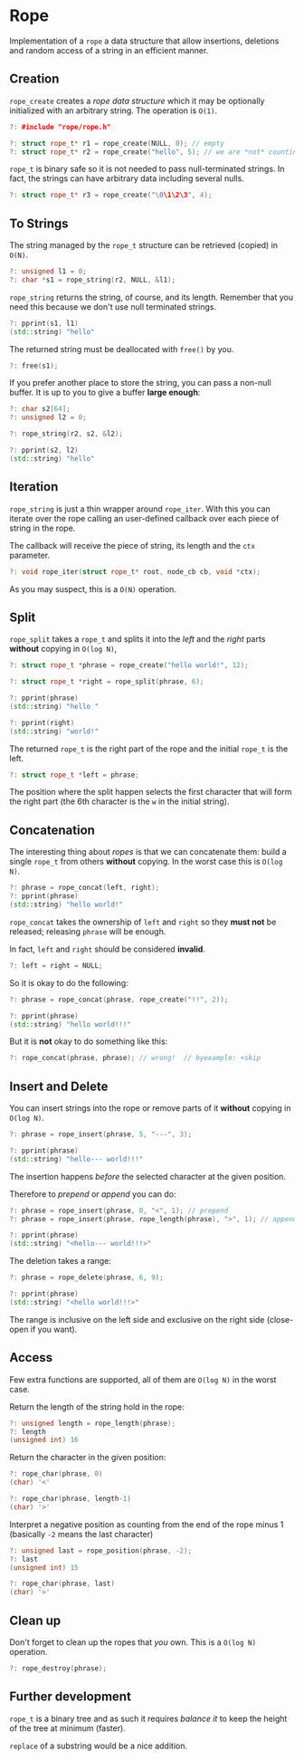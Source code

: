 # Rope

Implementation of a ``rope`` a data structure that allow insertions,
deletions and random access of a string in an efficient manner.


## Creation

`rope_create` creates a *rope data structure* which it may be optionally
initialized with an arbitrary string.
The operation is ``O(1)``.

<!--
?: .L rope/librope.so
-->

```cpp
?: #include "rope/rope.h"

?: struct rope_t* r1 = rope_create(NULL, 0); // empty
?: struct rope_t* r2 = rope_create("hello", 5); // we are *not* counting the \0
```

<!--
?: #include <string>

?: std::string pprint(const char *s, unsigned length) {
::   return std::string {s, length};
:: }

?: std::string pprint(struct rope_t *r) {
::   unsigned length = 0;
::   char *s = rope_string(r, NULL, &length);
::   auto s2 = std::string {s, length};
::   free(s);
::   return s2;
:: }
-->

`rope_t` is binary safe so it is not needed to pass null-terminated strings.
In fact, the strings can have arbitrary data including several nulls.

```cpp
?: struct rope_t* r3 = rope_create("\0\1\2\3", 4);
```

## To Strings

The string managed by the `rope_t` structure can be retrieved (copied)
in ``O(N)``.

```cpp
?: unsigned l1 = 0;
?: char *s1 = rope_string(r2, NULL, &l1);
```

`rope_string` returns the string, of course, and its length. Remember
that you need this because we don't use null terminated strings.

```cpp
?: pprint(s1, l1)
(std::string) "hello"
```

The returned string must be deallocated with `free()` by you.

```cpp
?: free(s1);
```

If you prefer another place to store the string, you can pass
a non-null buffer. It is up to you to give a buffer **large enough**:

```cpp
?: char s2[64];
?: unsigned l2 = 0;

?: rope_string(r2, s2, &l2);

?: pprint(s2, l2)
(std::string) "hello"
```


<!--
Edge case: the empty string/node

?: rope_string(r1, s2, &l2);
?: pprint(s2, l2)
(std::string) ""

?: l2
(unsigned int) 0
-->

## Iteration

`rope_string` is just a thin wrapper around `rope_iter`. With this
you can iterate over the rope calling an user-defined callback over each
piece of string in the rope.

The callback will receive the piece of string, its length and the `ctx`
parameter.

```cpp
?: void rope_iter(struct rope_t* root, node_cb cb, void *ctx);
```

As you may suspect, this is a `O(N)` operation.

## Split

`rope_split` takes a `rope_t` and
splits it into the *left* and the *right* parts **without** copying in
`O(log N)`,

```cpp
?: struct rope_t *phrase = rope_create("hello world!", 12);

?: struct rope_t *right = rope_split(phrase, 6);

?: pprint(phrase)
(std::string) "hello "

?: pprint(right)
(std::string) "world!"
```

The returned `rope_t` is the right part of the rope and the initial
`rope_t` is the left.

```cpp
?: struct rope_t *left = phrase;
```

The position where the split happen selects the first character
that will form the right part (the 6th character is the `w` in the
initial string).

<!--
Edge case: split at the begin and at the end

?: struct rope_t *test1 = rope_create("hello world!", 12);
?: struct rope_t *test2 = rope_split(test1, 0);

?: pprint(test1)
(std::string) ""
?: pprint(test2)
(std::string) "hello world!"

?: struct rope_t *test3 = rope_split(test2, 12);

?: pprint(test2)
(std::string) "hello world!"
?: pprint(test3)
(std::string) ""
-->

## Concatenation

The interesting thing about *ropes* is that we can concatenate them:
build a single `rope_t` from others **without** copying. In the worst
case this is ``O(log N)``.

```cpp
?: phrase = rope_concat(left, right);
?: pprint(phrase)
(std::string) "hello world!"
```

`rope_concat` takes the ownership of `left` and `right` so they **must not**
be released; releasing `phrase` will be enough.

In fact, `left` and `right` should be considered **invalid**.

```cpp
?: left = right = NULL;
```

So it is okay to do the following:

```cpp
?: phrase = rope_concat(phrase, rope_create("!!", 2));

?: pprint(phrase)
(std::string) "hello world!!!"
```

But it is **not** okay to do something like this:

```cpp
?: rope_concat(phrase, phrase); // wrong!  // byexample: +skip
```

## Insert and Delete

You can insert strings into the rope or remove parts of it **without**
copying in `O(log N)`.

```cpp
?: phrase = rope_insert(phrase, 5, "---", 3);

?: pprint(phrase)
(std::string) "hello--- world!!!"
```

The insertion happens *before* the selected character at the given
position.

Therefore to *prepend* or *append* you can do:

```cpp
?: phrase = rope_insert(phrase, 0, "<", 1); // prepend
?: phrase = rope_insert(phrase, rope_length(phrase), ">", 1); // append

?: pprint(phrase)
(std::string) "<hello--- world!!!>"
```

The deletion takes a range:

```cpp
?: phrase = rope_delete(phrase, 6, 9);

?: pprint(phrase)
(std::string) "<hello world!!!>"
```

The range is inclusive on the left side and exclusive on the right side
(close-open if you want).


## Access

Few extra functions are supported, all of them are ``O(log N)``
in the worst case.

Return the length of the string hold in the rope:

```cpp
?: unsigned length = rope_length(phrase);
?: length
(unsigned int) 16
```


Return the character in the given position:

```cpp
?: rope_char(phrase, 0)
(char) '<'

?: rope_char(phrase, length-1)
(char) '>'
```

Interpret a negative position as counting from the end of the rope
minus 1 (basically `-2` means the last character)

```cpp
?: unsigned last = rope_position(phrase, -2);
?: last
(unsigned int) 15

?: rope_char(phrase, last)
(char) '>'
```

## Clean up

Don't forget to clean up the ropes that *you* own. This is a
``O(log N)`` operation.

```cpp
?: rope_destroy(phrase);
```

## Further development

`rope_t` is a binary tree and as such it requires *balance it* to keep
the height of the tree at minimum (faster).

`replace` of a substring would be a nice addition.
